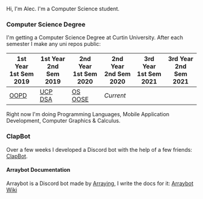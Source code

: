 Hi, I'm Alec. I'm a Computer Science student.

### Computer Science Degree

I'm getting a Computer Science Degree at Curtin University. After each semester I make any uni repos public:

1st Year <br> 1st Sem <br> 2019 | 1st Year <br> 2nd Sem <br> 2019 | 2nd Year <br> 1st Sem <br> 2020 | 2nd Year <br> 2nd Sem <br> 2020 | 3rd Year <br> 1st Sem <br> 2021 | 3rd Year <br> 2nd Sem <br> 2021  
--- | --- | --- | --- | --- | --- |
[OOPD](https://github.com/Alecadabra/OOPD) | [UCP](https://github.com/Alecadabra/UCP)<br>[DSA](https://github.com/Alecadabra/DSA) | [OS](https://github.com/Alecadabra/OS)<br>[OOSE](https://github.com/Alecadabra/OOSE) | *Current*

Right now I'm doing Programming Languages, Mobile Application Development, Computer Graphics & Calculus.

### ClapBot

Over a few weeks I developed a Discord bot with the help of a few friends: [ClapBot](https://github.com/ClapBotCo/ClapBot).

#### Arraybot Documentation

Arraybot is a Discord bot made by [Arraying](https://github.com/Arraying), I write the docs for it: [Arraybot Wiki](https://github.com/Arraying/Arraybot/wiki)
